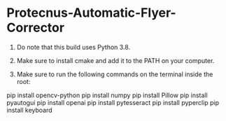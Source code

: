 # Protecnus-Automatic-Flyer-Corrector

1. Do note that this build uses Python 3.8.

2. Make sure to install cmake and add it to the PATH on your computer.

3. Make sure to run the following commands on the terminal inside the root:

pip install opencv-python
pip install numpy
pip install Pillow
pip install pyautogui
pip install openai
pip install pytesseract
pip install pyperclip
pip install keyboard

